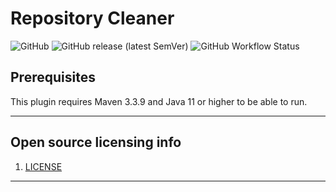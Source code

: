 # Repository Cleaner

![GitHub](https://img.shields.io/github/license/jagodevreede/repository-cleaner)
![GitHub release (latest SemVer)](https://img.shields.io/github/v/release/jagodevreede/repository-cleaner?label=Latest%20release)
![GitHub Workflow Status](https://img.shields.io/github/actions/workflow/status/jagodevreede/repository-cleaner/maven.yml?branch=main)

## Prerequisites

This plugin requires Maven 3.3.9 and Java 11 or higher to be able to run.

----

## Open source licensing info

1. [LICENSE](LICENSE)

----
